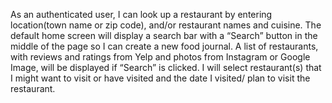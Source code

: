 As an authenticated user, I can look up a restaurant by entering location(town name or zip code), and/or restaurant names and cuisine. 
The default home screen will display a search bar with a “Search” button in the middle of the page so I can create a new food journal. A list of restaurants, with reviews and ratings from Yelp and photos from Instagram or Google Image, will be displayed if “Search” is clicked. I will select restaurant(s) that I might want to visit or have visited and the date I visited/ plan to visit the restaurant. 
